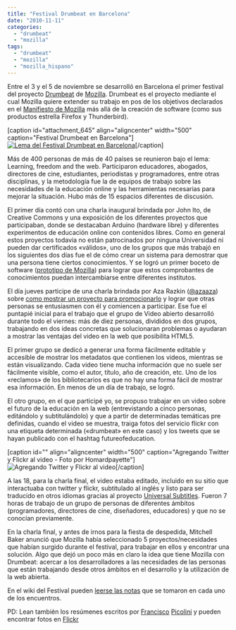 ```yaml
---
title: "Festival Drumbeat en Barcelona"
date: "2010-11-11"
categories: 
  - "drumbeat"
  - "mozilla"
tags: 
  - "drumbeat"
  - "mozilla"
  - "mozilla_hispano"
---
```


Entre el 3 y el 5 de noviembre se desarrolló en Barcelona el primer festival del proyecto [Drumbeat](http://www.drumbeat.org) de [Mozilla](http://www.mozilla.org). Drumbeat es el proyecto mediante el cual Mozilla quiere extender su trabajo en pos de los objetivos declarados en el [Manifiesto de Mozilla](http://www.mozilla.org/about/manifesto.es.html) más allá de la creación de software (como sus productos estrella Firefox y Thunderbird).

\[caption id="attachment\_645" align="aligncenter" width="500" caption="Festival Drumbeat en Barcelona"\][![Lema del Festival Drumbeat en Barcelona](images/drumbeatFestival-300x178.jpg "Festival Drumbeat")](http://unojoenelcielo.com.ar/wp-content/uploads/2010/11/drumbeatFestival.jpg)\[/caption\]

Más de 400 personas de más de 40 países se reunieron bajo el lema: Learning, freedom and the web. Participaron educadores, abogados, directores de cine, estudiantes, periodistas y programadores, entre otras disciplinas, y la metodología fue la de equipos de trabajo sobre las necesidades de la educación online y las herramientas necesarias para mejorar la situación. Hubo más de 15 espacios diferentes de discusión.

El primer día contó con una charla inaugural brindada por John Ito, de Creative Commons y una exposición de los diferentes proyectos que participaban, donde se destacaban Arduino (hardware libre) y diferentes experimentos de educación online con contenidos libres. Como en general estos proyectos todavía no están patrocinados por ninguna Universidad ni pueden dar certificados «válidos», uno de los grupos que más trabajó en los siguientes dos días fue el de cómo crear un sistema para demostrar que una persona tiene ciertos conocimientos. Y se logró un primer boceto de software ([prototipo de Mozilla](https://wiki.mozilla.org/Drumbeat/Badges)) para lograr que estos comprobantes de conocimientos puedan intercambiarse entre diferentes institutos.

El día jueves participe de una charla brindada por Aza Razkin ([@azaaza](http://twitter.com/azaaza)) sobre [como mostrar un proyecto para promocionarlo](http://vimeo.com/16527312) y lograr que otras personas se entusiasmen con él y comiencen a participar. Ese fue el puntapié inicial para el trabajo que el grupo de Video abierto desarrolló durante todo el viernes: más de diez personas, divididos en dos grupos, trabajando en dos ideas concretas que solucionaran problemas o ayudaran a mostrar las ventajas del video en la web que posibilita HTML5.

El primer grupo se dedicó a generar una forma fácilmente editable y accesible de mostrar los metadatos que contienen los videos, mientras se están visualizando. Cada video tiene mucha información que no suele ser fácilmente visible, como el autor, título, año de creación, etc. Uno de los «reclamos» de los bibliotecarios es que no hay una forma fácil de mostrar esa información. En menos de un día de trabajo, se logró.

El otro grupo, en el que participé yo, se propuso trabajar en un video sobre el futuro de la educación en la web (entrevistando a cinco personas, editándolo y subtitulándolo) y que a partir de determinadas temáticas pre definidas, cuando el video se muestra, traiga fotos del servicio flickr con una etiqueta determinada («drumbeat» en este caso) y los tweets que se hayan publicado con el hashtag futureofeducation.

\[caption id="" align="aligncenter" width="500" caption="Agregando Twitter y Flickr al video - Foto por Homardpayette"\]![Agregando Twitter y Flickr al video](images/5157367526_270820280f_b.jpg "Agregando Twitter y Flickr al video")\[/caption\]

A las 18, para la charla final, el video estaba editado, incluido en su sitio que interactuaba con twitter y flickr, subtitulado al inglés y listo para ser traducido en otros idiomas gracias al proyecto [Universal Subtitles](http://universalsubtitles.org). Fueron 7 horas de trabajo de un grupo de personas de diferentes ámbitos (programadores, directores de cine, diseñadores, educadores) y que no se conocían previamente.

En la charla final, y antes de irnos para la fiesta de despedida, Mitchell Baker anunció que Mozilla había seleccionado 5 proyectos/necesidades que habían surgido durante el festival, para trabajar en ellos y encontrar una solución. Algo que dejó un poco más en claro la idea que tiene Mozilla con Drumbeat: acercar a los desarrolladores a las necesidades de las personas que están trabajando desde otros ámbitos en el desarrollo y la utilización de la web abierta.

En el wiki del Festival pueden [leerse las notas](https://wiki.mozilla.org/Drumbeat/schedule) que se tomaron en cada uno de los encuentros.

PD: Lean también los resúmenes escritos por [Francisco](http://francjp.net/wp/2010/11/festival-drumbeat-1%c2%ba-parte/) [Picolini](http://francjp.net/wp/2010/11/festival-drumbeat-2%c2%ba-parte-2/) y pueden encontrar fotos en [Flickr](http://www.flickr.com/search/?q=drumbeat)
